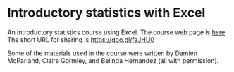 # Introductory statistics with Excel

An introductory statistics course using Excel. The course web page is [here](https://cdn.rawgit.com/andrewcparnell/intro_stats_with_excel/44df2462/Timetable.html). The short URL for sharing is https://goo.gl/faJHU0

Some of the materials used in the course were written by Damien McParland, Claire Gormley, and Belinda Hernandez (all with permission).
